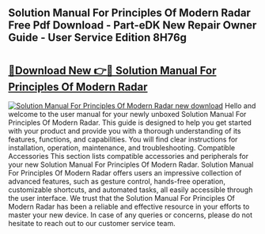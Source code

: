 ## Solution Manual For Principles Of Modern Radar Free Pdf Download - Part-eDK New Repair Owner Guide - User Service Edition 8H76g

# <h2><a href="http://bc63704.oget.top/?id=Solution+Manual+For+Principles+Of+Modern+Radar">🔗Download New 👉🔴 Solution Manual For Principles Of Modern Radar</a></h2>

[![Solution Manual For Principles Of Modern Radar new download](https://i.imgur.com/5g1atiW.png)](http://bc63704.oget.top/?id=Solution+Manual+For+Principles+Of+Modern+Radar)
Hello and welcome to the user manual for your newly unboxed Solution Manual For Principles Of Modern Radar. This guide is designed to help you get started with your product and provide you with a thorough understanding of its features, functions, and capabilities. You will find clear instructions for installation, operation, maintenance, and troubleshooting. Compatible Accessories This section lists compatible accessories and peripherals for your new Solution Manual For Principles Of Modern Radar. Solution Manual For Principles Of Modern Radar offers users an impressive collection of advanced features, such as gesture control, hands-free operation, customizable shortcuts, and automated tasks, all easily accessible through the user interface. We trust that the Solution Manual For Principles Of Modern Radar has been a reliable and effective resource in your efforts to master your new device. In case of any queries or concerns, please do not hesitate to reach out to our customer service team.
